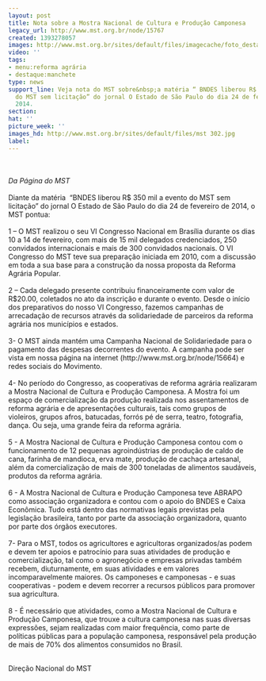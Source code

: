 ```yaml
---
layout: post
title: Nota sobre a Mostra Nacional de Cultura e Produção Camponesa
legacy_url: http://www.mst.org.br/node/15767
created: 1393278057
images: http://www.mst.org.br/sites/default/files/imagecache/foto_destaque/mst 302.jpg
video: ''
tags:
- menu:reforma agrária
- destaque:manchete
type: news
support_line: Veja nota do MST sobre&nbsp;a matéria “ BNDES liberou R$ 350 mil a evento
  do MST sem licitação” do jornal O Estado de São Paulo do dia 24 de fevereiro de
  2014.
section: 
hat: ''
picture_week: ''
images_hd: http://www.mst.org.br/sites/default/files/mst 302.jpg
label: 
---
```

<div><br><em><br>Da Página do MST</em></div><div>&nbsp;</div><div>Diante da matéria&nbsp; “BNDES liberou R$ 350 mil a evento do MST sem licitação” do jornal O Estado de São Paulo do dia 24 de fevereiro de 2014, o MST pontua:</div><div>&nbsp;</div><div>1 – O MST realizou o seu VI Congresso Nacional em Brasília durante os dias 10 a 14 de fevereiro, com mais de 15 mil delegados credenciados, 250 convidados internacionais e mais de 300 convidados nacionais. O VI Congresso do MST teve sua preparação iniciada em 2010, com a discussão em toda a sua base para a construção da nossa proposta da Reforma Agrária Popular.</div><div>&nbsp;</div><div>2 – Cada delegado presente contribuiu financeiramente com valor de R$20.00, coletados no ato da inscrição e durante o evento. Desde o início dos preparativos do nosso VI Congresso, fazemos campanhas de arrecadação de recursos através da solidariedade de parceiros da reforma agrária nos municípios e estados.</div><div>&nbsp;</div><div>3- O MST ainda mantém uma Campanha Nacional de Solidariedade para o pagamento das despesas decorrentes do evento. A campanha pode ser vista em nossa página na internet (http://www.mst.org.br/node/15664) e redes sociais do Movimento.</div><div>&nbsp;</div><div>4- No período do Congresso, as cooperativas de reforma agrária realizaram a Mostra Nacional de Cultura e Produção Camponesa. A Mostra foi um espaço de comercialização da produção realizada nos assentamentos de reforma agrária e de apresentações culturais, tais como grupos de violeiros, grupos afros, batucadas, forrós pé de serra, teatro, fotografia, dança. Ou seja, uma grande feira da reforma agrária.</div><div>&nbsp;</div><div>5 - A Mostra Nacional de Cultura e Produção Camponesa contou com o funcionamento de 12 pequenas agroindústrias de produção de caldo de cana, farinha de mandioca, erva mate, produção de cachaça artesanal, além da comercialização de mais de 300 toneladas de alimentos saudáveis, produtos da reforma agrária.</div><div>&nbsp;</div><div>6 - A Mostra Nacional de Cultura e Produção Camponesa teve ABRAPO como associação organizadora e contou com o apoio do BNDES e Caixa Econômica. Tudo está dentro das normativas legais previstas pela legislação brasileira, tanto por parte da associação organizadora, quanto por parte dos órgãos executores.</div><div>&nbsp;</div><div>7- Para o MST, todos os agricultores e agricultoras organizados/as podem e devem ter apoios e patrocínio para suas atividades de produção e comercialização, tal como o agronegócio e empresas privadas também recebem, diuturnamente, em suas atividades e em valores incomparavelmente maiores. Os camponeses e camponesas - e suas cooperativas - podem e devem recorrer a recursos públicos para promover sua agricultura.</div><div>&nbsp;</div><div>8 - É necessário que atividades, como a Mostra Nacional de Cultura e Produção Camponesa, que trouxe a cultura camponesa nas suas diversas expressões, sejam realizadas com maior frequência, como parte de políticas públicas para a população camponesa, responsável pela produção de mais de 70% dos alimentos consumidos no Brasil.</div><div>&nbsp;</div><p>Direção Nacional do MST&nbsp;</p><p>&nbsp;</p>
